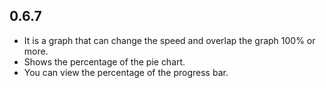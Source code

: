## 0.6.7

* It is a graph that can change the speed and overlap the graph 100% or more.
* Shows the percentage of the pie chart.
* You can view the percentage of the progress bar.
